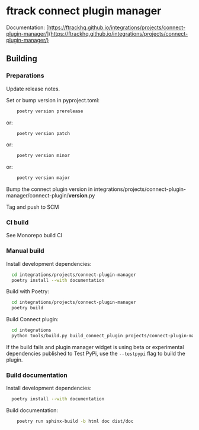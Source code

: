 # ftrack connect plugin manager

Documentation: [https://ftrackhq.github.io/integrations/projects/connect-plugin-manager/](https://ftrackhq.github.io/integrations/projects/connect-plugin-manager/)


## Building

### Preparations

Update release notes.

Set or bump version in pyproject.toml:

```bash
    poetry version prerelease
```
or:
```bash
    poetry version patch
```
or:
```bash
    poetry version minor
```
or:
```bash
    poetry version major
```

Bump the connect plugin version in integrations/projects/connect-plugin-manager/connect-plugin/__version__.py

Tag and push to SCM

### CI build

See Monorepo build CI


### Manual build

Install development dependencies:

```bash
  cd integrations/projects/connect-plugin-manager
  poetry install --with documentation
```

Build with Poetry:

```bash
  cd integrations/projects/connect-plugin-manager
  poetry build
```

Build Connect plugin:


```bash
  cd integrations
  python tools/build.py build_connect_plugin projects/connect-plugin-manager
```

If the build fails and plugin manager widget is using beta or experimental dependencies published to Test PyPi, use the `--testpypi` flag 
to build the plugin.


### Build documentation


Install development dependencies:

```bash
  poetry install --with documentation
```

Build documentation:

```bash
    poetry run sphinx-build -b html doc dist/doc
```
